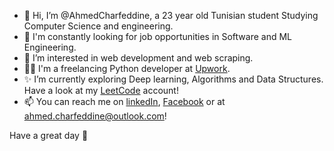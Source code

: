 - 👋 Hi, I’m @AhmedCharfeddine, a 23 year old Tunisian student Studying Computer Science and engineering.
- 💼 I'm constantly looking for job opportunities in Software and ML Engineering.
- 👀 I’m interested in web development and web scraping.
- 🧑‍💻 I'm a freelancing Python developer at [Upwork](https://www.upwork.com/freelancers/~01dd1972b174c2095a).
- ✨ I’m currently exploring Deep learning, Algorithms and Data Structures. Have a look at my [LeetCode](https://leetcode.com/AhmedCharfeddine/) account!
- 📫 You can reach me on [linkedIn](https://www.linkedin.com/in/ahmed-charfeddine/), [Facebook](https://www.facebook.com/ahmed.charfeddine32) or at <ahmed.charfeddine@outlook.com>!

Have a great day 🌱
<!---
AhmedCharfeddine/AhmedCharfeddine is a ✨ special ✨ repository because its `README.md` (this file) appears on your GitHub profile.
You can click the Preview link to take a look at your changes.
--->
